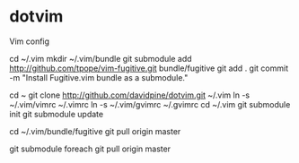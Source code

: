 dotvim
======

Vim config



cd ~/.vim
mkdir ~/.vim/bundle
git submodule add http://github.com/tpope/vim-fugitive.git bundle/fugitive
git add .
git commit -m "Install Fugitive.vim bundle as a submodule."

cd ~
git clone http://github.com/davidpine/dotvim.git ~/.vim
ln -s ~/.vim/vimrc ~/.vimrc
ln -s ~/.vim/gvimrc ~/.gvimrc
cd ~/.vim
git submodule init
git submodule update


cd ~/.vim/bundle/fugitive
git pull origin master

git submodule foreach git pull origin master

